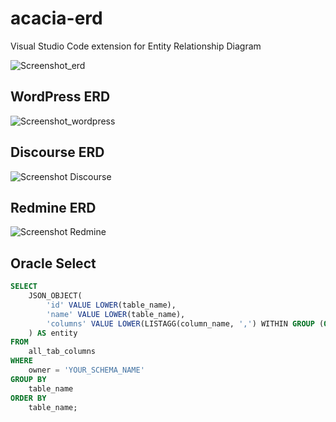 # acacia-erd
Visual Studio Code extension for Entity Relationship Diagram

![Screenshot_erd](https://github.com/user-attachments/assets/d7fe0279-8503-4494-9580-92dbe970bdf4)

## WordPress ERD

![Screenshot_wordpress](https://github.com/user-attachments/assets/1d9ade83-b35f-4023-829f-94840ef9dc3c)

## Discourse ERD

![Screenshot Discourse](https://github.com/user-attachments/assets/ec06bd8c-47fa-4375-a0b9-4c67351dcc1d)

## Redmine ERD

![Screenshot Redmine](https://github.com/user-attachments/assets/47b84e7a-323d-470c-8509-918468181418)

## Oracle Select

```sql
SELECT
    JSON_OBJECT(
        'id' VALUE LOWER(table_name),
        'name' VALUE LOWER(table_name),
        'columns' VALUE LOWER(LISTAGG(column_name, ',') WITHIN GROUP (ORDER BY column_id))
    ) AS entity
FROM
    all_tab_columns
WHERE
    owner = 'YOUR_SCHEMA_NAME'
GROUP BY
    table_name
ORDER BY
    table_name;
```    
